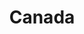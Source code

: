 ---
title: "Canada"
cc-type: country
hashtag: "canada"
subdivision-of:
  - North America
tags:
  - Country
  - North America
---